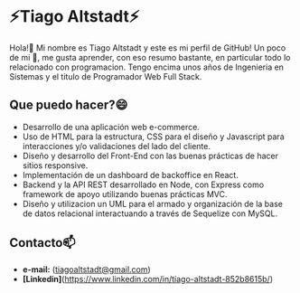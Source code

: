 # **⚡Tiago Altstadt⚡** 
Hola!👋 Mi nombre es Tiago Altstadt y este es mi perfil de GitHub! Un poco de mi 🤔, me gusta aprender, con eso resumo bastante, en particular todo lo relacionado con programacion. Tengo encima unos años de Ingenieria en Sistemas y el titulo de Programador Web Full Stack.

## **Que puedo hacer?**😄

- Desarrollo de una aplicación web e-commerce.
- Uso de HTML para la estructura, CSS para el diseño y Javascript para interacciones y/o validaciones del lado del cliente.
- Diseño y desarrollo del Front-End con las buenas prácticas de hacer sitios responsive.
- Implementación de un dashboard de backoffice en React.
- Backend y la API REST desarrollado en Node, con Express como framework de apoyo utilizando buenas prácticas MVC.
- Diseño y utilizacion un UML para el armado y organización de la base de datos relacional interactuando a través de Sequelize con MySQL.

## **Contacto**📫
- **e-mail:** (tiagoaltstadt@gmail.com)
- **[Linkedin]**(https://www.linkedin.com/in/tiago-altstadt-852b8615b/)
